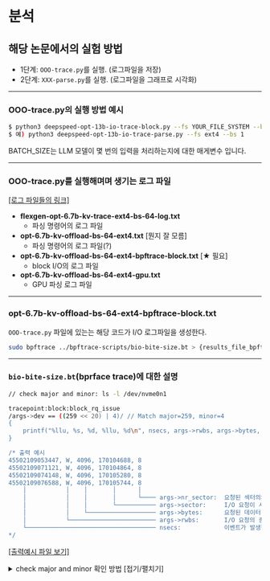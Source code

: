 # 분석

## 해당 논문에서의 실험 방법
* 1단계: `OOO-trace.py`를 실행. (로그파일을 저장)
* 2단계: `XXX-parse.py`를 실행. (로그파일을 그래프로 시각화)

---
### OOO-trace.py의 실행 방법 예시
```bash
$ python3 deepspeed-opt-13b-io-trace-block.py --fs YOUR_FILE_SYSTEM --bs BATCH_SIZE
$ 예) python3 deepspeed-opt-13b-io-trace-parse.py --fs ext4 --bs 1
```
BATCH_SIZE는 LLM 모델이 몇 번의 입력을 처리하는지에 대한 매게변수 입니다.

---
### OOO-trace.py를 실행해며며 생기는 로그 파일
[[로그 파일들의 링크]](https://github.com/2daeeun/cheops25-IO-characterization-of-LLM-model-kv-cache-offloading-nvme/tree/main/results/figure5-6-kv-offloading-flexgen/flexgen-kv-offload-opt-6.7b-bs-64-ext4-trace)
* **flexgen-opt-6.7b-kv-trace-ext4-bs-64-log.txt** 
    - 파싱 명령어의 로그 파일
* **opt-6.7b-kv-offload-bs-64-ext4.txt** [뭔지 잘 모름]
    - 파싱 명령어의 로그 파일(?)
* **opt-6.7b-kv-offload-bs-64-ext4-bpftrace-block.txt** [★ 필요]
    - block I/O의 로그 파일
* **opt-6.7b-kv-offload-bs-64-ext4-gpu.txt** 
    - GPU 파싱 로그 파일

---
### opt-6.7b-kv-offload-bs-64-ext4-bpftrace-block.txt
`OOO-trace.py` 파일에 있는는 해당 코드가 I/O 로그파일을 생성한다.

```bash
sudo bpftrace ../bpftrace-scripts/bio-bite-size.bt > {results_file_bpftrace} 2>&1'
```

---
### `bio-bite-size.bt`(bprface trace)에 대한 설명
```bash
// check major and minor: ls -l /dev/nvme0n1

tracepoint:block:block_rq_issue
/args->dev == ((259 << 20) | 4)/ // Match major=259, minor=4
{
    printf("%llu, %s, %d, %llu, %d\n", nsecs, args->rwbs, args->bytes, args->sector, args->nr_sector);
}

/* 출력 예시
45502109053447, W, 4096, 170104688, 8
45502109071121, W, 4096, 170104864, 8
45502109074148, W, 4096, 170105280, 8
45502109076588, W, 4096, 170105744, 8
    │           │    │       │      │
    │           │    │       │      └──── args->nr_sector:  요청된 섹터의의 수
    │           │    │       └─────────── args->sector:     I/O 요청이 시작되는 논리 섹터 번호
    │           │    └─────────────────── args->bytes:      요청된 데이터 전송 바이트 수
    │           └──────────────────────── args->rwbs:       I/O 요청의 종류 (R: 읽기, W: 쓰기)
    └──────────────────────────────────── nsecs:            이벤트가 발생한 시간(나노초 단위)
*/
```

[[출력예시 파일 보기]](https://github.com/2daeeun/cheops25-IO-characterization-of-LLM-model-kv-cache-offloading-nvme/blob/main/results/figure5-6-kv-offloading-flexgen/flexgen-kv-offload-opt-6.7b-bs-64-ext4-trace/(%EC%98%88%EC%8B%9C)opt-13b-model-offload-bs-1-ext4-bpftrace-block.txt)

<details>
<summary>check major and minor 확인 방법 [접기/펼치기]</summary>
$ ls -l /dev/sda </br>
$ brw-rw---- 1 root disk 8, 0  3월 30일  19:42 /dev/sda </br>
$ /args->dev == ((8 << 20) | 0)/
</details>






